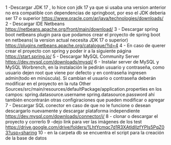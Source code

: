 1 -Descargar JDK 17 , lo hice con jdk 17 ya que si usaba una version anterior no era compatible con dependencias de springboot, por eso el JDK deberia ser 17 o superior
https://www.oracle.com/ar/java/technologies/downloads/
2 - Descargar IDE Netbeans 
https://netbeans.apache.org/front/main/download/
3 - Descargar spring boot netbeans plugin para que podamos crear el proyecto de spring boot en netbeans( la version actual necesita JDK 17 o superior)
https://plugins.netbeans.apache.org/catalogue/?id=4
4 - En caso de querer crear el proyecto con spring y poder ir a la siguiente página
https://start.spring.io/
5 - Descargar MySQL Community Server
https://dev.mysql.com/downloads/mysql/
6 - Instalar server de MySQL y MySQL Worbrench, en la instalación le pedirán usuario y contraseña, como usuario dejen root que viene por defecto y en contraseña ingresen admin(todo en minúscula).
Si cambian el usuario o contraseña deberán modificar en el proyecto en la ruta Other Sources/src/main/resources/defaultPackage/application.properties
en los campos:
spring.datasource.username
spring.datasource.password
ahí también encontrarán otras configiraciones que pueden modificar o agregar
7 - Descargar SQL conector en caso de que no le funcione o desean descargarlo nuevamente y descargar plataforma independiente
https://dev.mysql.com/downloads/connector/j/
8 - clonar o descargar el proyecto y correrlo
9 -dejo link para ver las imágenes de los test
https://drive.google.com/drive/folders/1LhtYcmqc7d1R3XAtIdIIzfYPIs5PqZ03?usp=sharing
10 - en la carpeta db se encuentra el script para la creación de la base de datos
